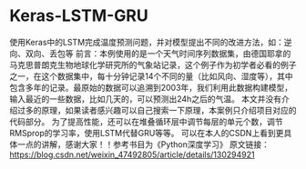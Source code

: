 # Keras-LSTM-GRU
使用Keras中的LSTM完成温度预测问题，并对模型提出不同的改进方法，如：逆向、双向、丢包等
前言：本例使用的是一个天气时间序列数据集，由德国耶拿的马克思普朗克生物地球化学研究所的气象站记录，这个例子作为初学者必看的例子之一，在这个数据集中，每十分钟记录14个不同的量（比如风向、湿度等），其中包含多年的记录。最原始的数据可以追溯到2003年，我们利用此数据构建模型，输入最近的一些数据，比如几天的，可以预测出24h之后的气温。
本文并没有介绍过多的原理，如果读者感兴趣可以自己搜索一下原理，本案例只介绍项目对应的代码部分。
为了提高性能，还可以在堆叠循环层中调节每层的单元个数，调节RMSprop的学习率，使用LSTM代替GRU等等。
可以在本人的CSDN上看到更具体一点的讲解，感谢大家！！参考书目为《Python深度学习》
原文链接：https://blog.csdn.net/weixin_47492805/article/details/130294921

